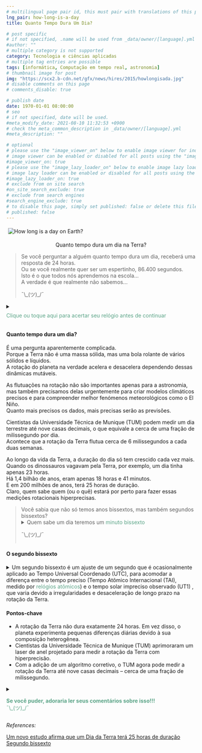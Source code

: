 ```yaml
---
# multilingual page pair id, this must pair with translations of this page. (This name must be unique)
lng_pair: how-long-is-a-day
title: Quanto Tempo Dura Um Dia?

# post specific
# if not specified, .name will be used from _data/owner/[language].yml
#author: ""
# multiple category is not supported
category: Tecnologia e ciências aplicadas
# multiple tag entries are possible
tags: [informática, Computação em tempo real, astronomia]
# thumbnail image for post
img: "https://scx2.b-cdn.net/gfx/news/hires/2015/howlongisada.jpg"
# disable comments on this page
# comments_disable: true

# publish date
date: 1970-01-01 08:00:00
# seo
# if not specified, date will be used.
#meta_modify_date: 2021-08-10 11:32:53 +0900
# check the meta_common_description in _data/owner/[language].yml
#meta_description: ""

# optional
# please use the "image_viewer_on" below to enable image viewer for individual pages or posts (_posts/ or [language]/_posts folders).
# image viewer can be enabled or disabled for all posts using the "image_viewer_posts: true" setting in _data/conf/main.yml.
#image_viewer_on: true
# please use the "image_lazy_loader_on" below to enable image lazy loader for individual pages or posts (_posts/ or [language]/_posts folders).
# image lazy loader can be enabled or disabled for all posts using the "image_lazy_loader_posts: true" setting in _data/conf/main.yml.
#image_lazy_loader_on: true
# exclude from on site search
#on_site_search_exclude: true
# exclude from search engines
#search_engine_exclude: true
# to disable this page, simply set published: false or delete this file
# published: false
---
```


<style>
 /*clock */
/**LINK - from https://youtu.be/omDaYhUEU1A?si=DQnUg0oW7CrdJefI **/
div .clock{
margin:0;
padding:0;
}
.clock{
position: absolute;
width:100px;
height:100px;
border:5px solid #b06a26;
border-radius: 50%;
left: 55px;
top: 55px;
background: #fefbf2;
transform: translate(-50%, -50%);
box-shadow: inset 0px 0px 10px black;
}
/* style the hour hand  */
.clock::before {
position: absolute;
content:'';
height: 42px;
width:10px;
background: black;
top: 50%;
left: calc(50% - 5px);
border-radius: 5px;
animation: spin 6s linear infinite;
transform-origin: top;

}
/* style the minute hand */
.clock::after {
position: absolute;
content:'';
height: 30px;
width:10px;
background: black;
top: 50%;
left: calc(50% - 5px);
border-radius: 5px;
animation: spin 72s linear infinite;
transform-origin: top;
}

/* define the spin animation for the hands */
@keyframes spin {
0% {
transform: rotate(-180deg)
}
100%{
transform: rotate(180deg)
}
}


/* container formatting */
    container{
              float:left;
			  width:100%;
			  margin-bottom: 10px;			                
             }
	image-container{
		width: 30%;
		float:left;
		border: hidden; 
		margin: 20px;
	}
	img{
		object-fit:contain;	  	
	}
    container-text{	
       /* width: 40%; 
        margin-left: 5px;*/
        display: block;
        margin-top: 20px; 
        padding-top: 1 px;
        /* border: solid 1px; */
	}

    ol{
        list-style-type: upper-roman;
        
    }

   /* used as <p class="vertical"></p> instead I can also use <blockquote> 
     or > in md
      */
    video-container{   
		width: 60%;
		float:left;
		border: hidden; 
		margin: 20px;
    }

    iframe{
       position: relative; 
        top: 0; 
        left: 0; 
        width: 100%; 
        height: 100%; 
        object-fit-contain;
    }


	.vertical{
    border-left: 4px solid;
    border-right: 4px solid;
    border-radius: 25px;
    color: blue;
    background-color: #111111;
	margin;0 0 0 -3;
    padding:0 0 0 1em

  }
  vertical-text{
	color: #bbbbbb;
  
  font-family: cursive;
  }
    /* frames text in middle of page */
  framed-text{
    display:block;
    border:inset;
    width:90%;
    margin:0.5em auto 0.5em auto;
    padding:0.5em;
  }
/** on hover paragraph **/
  .my-p{
        display:inline;
        color:#5ba487;
  }
  .my-p:hover{
    text-decoration: underline;
    cursor:pointer;
  }

  /** Center an element **/
.center {
  display: block;
  margin-left: auto;
  margin-right: auto;
  }

</style>

  <img style="margin: 5px" src="https://scx2.b-cdn.net/gfx/news/hires/2015/howlongisada.jpg" alt="How long is a day on Earth?">
  <p style="text-align:center">Quanto tempo dura um dia na Terra?</P>

<div style="display:block">
    <blockquote>
    Se você perguntar a alguém quanto tempo dura um dia, receberá uma resposta de 24 horas.<br>
    Ou se você realmente quer ser um espertinho, 86.400 segundos.<br>
    Isto é o que todos nós aprendemos na escola...<br>
    A verdade é que realmente não sabemos...<br>
    <p>¯\_(ツ)_/¯</p>
    </blockquote>
</div>
<div style="display:block">
<details>
      <summary>
      <p style="margin: 0.5em 0 0.5em 0"><div class="my-p">Clique ou toque aqui para acertar seu relógio antes de continuar</div><br></p>
      </summary>
            <div style="position:relative;width:100px;height:100px;margin-left:50%;padding: 5px;">
                <div class="clock" ></div>
            </div>
            <image-container>
            <img src="https://i.stack.imgur.com/YIcbV.png" alt="menus">
            </image-container>
            <p style="margin-top:1em">
            <span style="color:#5ba487">O texto nesta cor exibirá uma seção com mais informações</span><br>
            <span style="color:#3389de">Observe que você pode clicar no texto nesta cor para direcioná-lo às referências</span><br>
            Você também pode alternar o esquema de cores no canto inferior esquerdo.<br>
            💡= tema claro<br>
            ☾ = tema escuro<br>
            Dependendo do tamanho da tela, pode ser necessário ativar o "menu Hambúrguer" para que a opção apareça.<br>
            Neste site você também pode optar por ler este blog em ingles, selecione En [<strong>En </strong> Pt]<br>
            Agora, se você quiser ler este blog, ou um link que você abriu em outro idioma, basta selecionar traduzir no menu do seu navegador.<br>
            No Chrome é um menu "Kebab".<br>
            </p>           
            <blockquote style="margin-top:1em; margin-bottom:1em">
            <p>
            Ok, então vamos a isso..<br>
            ¯\_(ツ)_/¯<br>
            </p>
            </blockquote>          
      </details>
</div>
<div style="display:block">
 <h4>Quanto tempo dura um dia? </h4>
  <p>
    É uma pergunta aparentemente complicada.<br>
    Porque a Terra não é uma massa sólida, mas uma bola rolante de vários sólidos e líquidos.<br>
    A rotação do planeta na verdade acelera e desacelera dependendo dessas dinâmicas mutáveis.<br>
  </p>
  <p>
  As flutuações na rotação não são importantes apenas para a astronomia, mas também precisamos delas urgentemente para criar modelos climáticos precisos e para compreender melhor fenómenos meteorológicos como o El Niño.<br>
  Quanto mais precisos os dados, mais precisas serão as previsões.<br>
  </p>
  <p>
  Cientistas da Universidade Técnica de Munique (TUM) podem medir um dia terrestre até nove casas decimais, o que equivale a cerca de uma fração de milissegundo por dia.<br>
  Acontece que a rotação da Terra flutua cerca de 6 milissegundos a cada duas semanas.<br>
  </p>
  <p>
  Ao longo da vida da Terra, a duração do dia só tem crescido cada vez mais.<br>
  Quando os dinossauros vagavam pela Terra, por exemplo, um dia tinha apenas 23 horas.<br>
  Há 1,4 bilhão de anos, eram apenas 18 horas e 41 minutos.<br>
  E em 200 milhões de anos, terá 25 horas de duração.<br>
  Claro, quem sabe quem (ou o quê) estará por perto para fazer essas medições rotacionais hiperprecisas.<br>
  </p>
  <blockquote>
  Você sabia que não só temos anos bissextos, mas também segundos bissextos? <br>
  <details><summary>Quem sabe um dia teremos um <span class= "my-p">minuto bissexto</span>
  <p>¯\_(ツ)_/¯<br></p>
  </summary>  
  <framed-text>
 Levine escreveu um artigo que propõe uma nova solução: o minuto bissexto.<br>
  A ideia é sincronizar os relógios com menos frequência, talvez a cada meio século, essencialmente deixando o tempo atômico divergir do tempo baseado no cosmos por 60 segundos ou até um pouco mais, e basicamente esquecendo-se disso enquanto isso.<br>
  <a href="https://www.nytimes.com/2023/11/03/science/time-leap-second.html">Um salto gigante para o segundo bissexto. A humanidade está pronta?</a>  
  </framed-text>
  </details>  
  </blockquote>
  <h4>O segundo bissexto</h4>
    <details>
    <summary>
    Um segundo bissexto é um ajuste de um segundo que é ocasionalmente aplicado ao Tempo Universal Coordenado (UTC), para acomodar a diferença entre o tempo preciso (Tempo Atômico Internacional (TAI), medido por <span class="my-p">relógios atômicos</span>) e o tempo solar impreciso observado (UT1) , que varia devido a irregularidades e desaceleração de longo prazo na rotação da Terra.
    </summary>
    <framed-text>
    Um relógio atómico é um tipo de relógio que usa uma transição atômica como forma de estabilizar um oscilador sempre em uma mesma frequência.<br>
    <div style="margin:5px 0, 5px">
    <img src="https://upload.wikimedia.org/wikipedia/commons/thumb/3/3d/Rel%C3%B3gio_at%C3%B4mico_-_oscilador.svg/1280px-Rel%C3%B3gio_at%C3%B4mico_-_oscilador.svg.png">
    <p style="margin:5px;padding: 3px;border:solid 1px;">
     Esquema do funcionamento de um relógio atômico:1-átomos; 2-sinal de correção; 3-oscilador local; 4-sinal de interrogação; 5-sinal estabilizado
    </p>
    </div>
     Como um relógio de pêndulo, o átomo pode ser estimulado externamente (neste caso, por ondas eletromagnéticas) para que sua energia oscile de forma regular.<br>
     <a href="https://pt.wikipedia.org/wiki/Rel%C3%B3gio_at%C3%B4mico">relógio atómico</a>
    </framed-text>
    </details>
    <p>
     <h4>Pontos-chave</h4>

  <ul>
    <li>A rotação da Terra não dura exatamente 24 horas. Em vez disso, o planeta experimenta pequenas diferenças diárias devido à sua composição heterogênea.</li>
    <li>Cientistas da Universidade Técnica de Munique (TUM) aprimoraram um laser de anel projetado para medir a rotação da Terra com hiperprecisão.</li>
    <li>Com a adição de um algoritmo corretivo, o TUM agora pode medir a rotação da Terra até nove casas decimais – cerca de uma fração de milissegundo.</li>
  </ul>
    </p>
  </div>
  <div style="display:block">
  <details>
        <summary>
        <p>
        <div class="my-p">
         <strong>Se você puder, adoraria ler seus comentários sobre isso!!!</strong><br>
        ¯\_(ツ)_/¯<br>
        </div>        
        </p>
        </summary>
        <framed-text>
        Use <strong>DISQUS</strong> na parte inferior de cada blog para postar comentários.<br>
        Dessa forma, serei notificado quando você adicionar um comentário, etc.<br>
        É gratuito e fácil de usar, basta criar uma conta se for um novo usuário.<br>
        </framed-text>
</details>
  </div>
<div style="display:block">
<p>
<i>References:</i>
</p>
<p>
<a href="https://finance.yahoo.com/news/study-says-one-earth-day-150000129.html">Um novo estudo afirma que um Dia da Terra terá 25 horas de duração</a><br>
<a href="https://en.wikipedia.org/wiki/Leap_second">Segundo bissexto</a>
</p>
<div>
